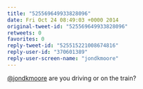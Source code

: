 ```yaml
---
title: "525569649933828096"
date: Fri Oct 24 08:49:03 +0000 2014
original-tweet-id: "525569649933828096"
retweets: 0
favorites: 0
reply-tweet-id: "525515221008674816"
reply-user-id: "370601389"
reply-user-screen-name: "jondkmoore"
---
```

<a href="https://twitter.com/jondkmoore">@jondkmoore</a> are you driving or on the train?

